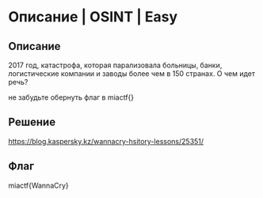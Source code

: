 # Описание | OSINT | Easy

## Описание
2017 год, катастрофа, которая парализовала больницы, банки, логистические компании и заводы более чем в 150 странах. О чем идет речь?

не забудьте обернуть флаг в miactf{}

## Решение
https://blog.kaspersky.kz/wannacry-hsitory-lessons/25351/

## Флаг
 miactf{WannaCry}

